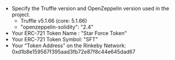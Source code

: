 * Specify the Truffle version and OpenZeppelin version used in the project.
  - Truffle v5.1.66 (core: 5.1.66)
  - "openzeppelin-solidity": "2.4"
* Your ERC-721 Token Name : "Star Force Token"
* Your ERC-721 Token Symbol: "SFT"
* Your “Token Address” on the Rinkeby Network: 0xd1b8e159567f395aad3fb72e87f8c44e645dad67